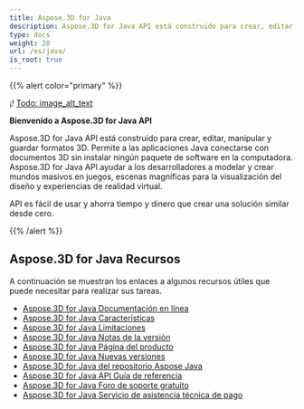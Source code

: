 ```yaml
---
title: Aspose.3D for Java
description: Aspose.3D for Java API está construido para crear, editar, manipular y guardar formatos 3D. Permite a las aplicaciones Java conectarse con documentos 3D sin instalar ningún paquete de software en la computadora.
type: docs
weight: 20
url: /es/java/
is_root: true
---
```

{{% alert color="primary" %}}

¡! [Todo: image_alt_text](home_1)

**Bienvenido a Aspose.3D for Java API**

Aspose.3D for Java API está construido para crear, editar, manipular y guardar formatos 3D. Permite a las aplicaciones Java conectarse con documentos 3D sin instalar ningún paquete de software en la computadora. Aspose.3D for Java API ayudar a los desarrolladores a modelar y crear mundos masivos en juegos, escenas magníficas para la visualización del diseño y experiencias de realidad virtual.

API es fácil de usar y ahorra tiempo y dinero que crear una solución similar desde cero.

{{% /alert %}}


##  **Aspose.3D for Java Recursos**
A continuación se muestran los enlaces a algunos recursos útiles que puede necesitar para realizar sus tareas.

- [Aspose.3D for Java Documentación en línea](/3d/es/java/)
- [Aspose.3D for Java Características](/3d/es/java/product-overview/#productoverview-richfeatures)
- [Aspose.3D for Java Limitaciones](/3d/es/java/installation/#installation-systemrequirements)
- [Aspose.3D for Java Notas de la versión](https://releases.aspose.com/3d/java/release-notes/)
- [Aspose.3D for Java Página del producto](https://products.aspose.com/3d/java)
- [Aspose.3D for Java Nuevas versiones](https://releases.aspose.com/3d/java/)
- [Aspose.3D for Java del repositorio Aspose Java](https://releases.aspose.com/java/repo/com/aspose/aspose-3d/)
- [Aspose.3D for Java API Guía de referencia](https://reference.aspose.com/3d/java)
- [Aspose.3D for Java Foro de soporte gratuito](https://forum.aspose.com/c/3d)
- [Aspose.3D for Java Servicio de asistencia técnica de pago](https://helpdesk.aspose.com/)

